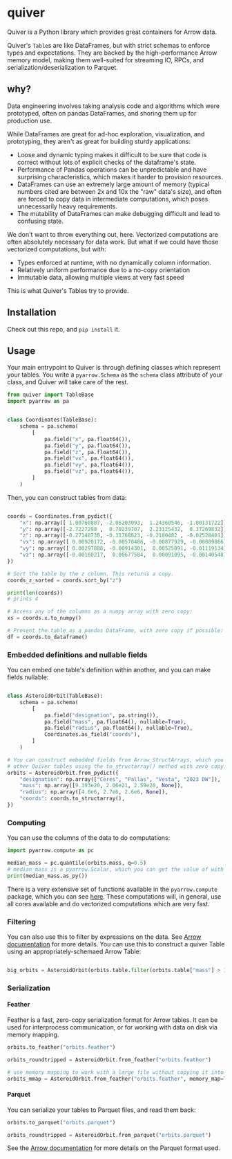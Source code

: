 # quiver

Quiver is a Python library which provides great containers for Arrow data.

Quiver's `Table`s are like DataFrames, but with strict schemas to
enforce types and expectations. They are backed by the
high-performance Arrow memory model, making them well-suited for
streaming IO, RPCs, and serialization/deserialization to Parquet.

## why?

Data engineering involves taking analysis code and algorithms which
were prototyped, often on pandas DataFrames, and shoring them up for
production use.

While DataFrames are great for ad-hoc exploration, visualization, and
prototyping, they aren't as great for building sturdy applications:

 - Loose and dynamic typing makes it difficult to be sure that code is
   correct without lots of explicit checks of the dataframe's state.
 - Performance of Pandas operations can be unpredictable and have
   surprising characteristics, which makes it harder to provision
   resources.
 - DataFrames can use an extremely large amount of memory (typical
   numbers cited are between 2x and 10x the "raw" data's size), and
   often are forced to copy data in intermediate computations, which
   poses unnecessarily heavy requirements.
 - The mutability of DataFrames can make debugging difficult and lead
   to confusing state.

We don't want to throw everything out, here. Vectorized computations
are often absolutely necessary for data work. But what if we could
have those vectorized computations, but with:
 - Types enforced at runtime, with no dynamically column information.
 - Relatively uniform performance due to a no-copy orientation
 - Immutable data, allowing multiple views at very fast speed

This is what Quiver's Tables try to provide.

## Installation

Check out this repo, and `pip install` it.

## Usage

Your main entrypoint to Quiver is through defining classes which
represent your tables. You write a `pyarrow.Schema` as the `schema`
class attribute of your class, and Quiver will take care of the rest.

```python
from quiver import TableBase
import pyarrow as pa


class Coordinates(TableBase):
    schema = pa.schema(
	    [
	        pa.field("x", pa.float64()),
	        pa.field("y", pa.float64()),
	        pa.field("z", pa.float64()),
	        pa.field("vx", pa.float64()),
	        pa.field("vy", pa.float64()),
	        pa.field("vz", pa.float64()),
	    ]
	)
```

Then, you can construct tables from data:

```python

coords = Coordinates.from_pydict({
	"x": np.array([ 1.00760887, -2.06203093,  1.24360546, -1.00131722]),
	"y": np.array([-2.7227298 ,  0.70239707,  2.23125432,  0.37269832]),
	"z": np.array([-0.27148738, -0.31768623, -0.2180482 , -0.02528401]),
	"vx": np.array([ 0.00920172, -0.00570486, -0.00877929, -0.00809866]),
	"vy": np.array([ 0.00297888, -0.00914301,  0.00525891, -0.01119134]),
	"vz": np.array([-0.00160217,  0.00677584,  0.00091095, -0.00140548])
})

# Sort the table by the z column. This returns a copy.
coords_z_sorted = coords.sort_by("z")

print(len(coords))
# prints 4

# Access any of the columns as a numpy array with zero copy:
xs = coords.x.to_numpy()

# Present the table as a pandas DataFrame, with zero copy if possible:
df = coords.to_dataframe()
```

### Embedded definitions and nullable fields

You can embed one table's definition within another, and you can make fields nullable:

```python

class AsteroidOrbit(TableBase):
	schema = pa.schema(
	    [
	  		pa.field("designation", pa.string()),
	        pa.field("mass", pa.float64(), nullable=True),
			pa.field("radius", pa.float64(), nullable=True),
	        Coordinates.as_field("coords"),
	    ]
	)

# You can construct embedded fields from Arrow StructArrays, which you can get from
# other Quiver tables using the to_structarray() method with zero copy.
orbits = AsteroidOrbit.from_pydict({
	"designation": np.array(["Ceres", "Pallas", "Vesta", "2023 DW"]),
	"mass": np.array([9.393e20, 2.06e21, 2.59e20, None]),
	"radius": np.array([4.6e6, 2.7e6, 2.6e6, None]),
	"coords": coords.to_structarray(),
})
```

### Computing

You can use the columns of the data to do computations:

```python
import pyarrow.compute as pc

median_mass = pc.quantile(orbits.mass, q=0.5)
# median_mass is a pyarrow.Scalar, which you can get the value of with .as_py()
print(median_mass.as_py())
```

There is a very extensive set of functions available in the
`pyarrow.compute` package, which you can see
[here](https://arrow.apache.org/docs/python/compute.html). These
computations will, in general, use all cores available and do
vectorized computations which are very fast.


### Filtering
You can also use this to filter by expressions on the data. See [Arrow
documentation](https://arrow.apache.org/docs/python/compute.html) for
more details. You can use this to construct a quiver Table using an
appropriately-schemaed Arrow Table:

```python

big_orbits = AsteroidOrbit(orbits.table.filter(orbits.table["mass"] > 1e21))
```

### Serialization

#### Feather
Feather is a fast, zero-copy serialization format for Arrow tables. It
can be used for interprocess communication, or for working with data
on disk via memory mapping.

```python
orbits.to_feather("orbits.feather")

orbits_roundtripped = AsteroidOrbit.from_feather("orbits.feather")

# use memory mapping to work with a large file without copying it into memory
orbits_mmap = AsteroidOrbit.from_feather("orbits.feather", memory_map=True)
```


#### Parquet

You can serialize your tables to Parquet files, and read them back:

```python
orbits.to_parquet("orbits.parquet")

orbits_roundtripped = AsteroidOrbit.from_parquet("orbits.parquet")
```

See the [Arrow
documentation](https://arrow.apache.org/docs/python/parquet.html) for
more details on the Parquet format used.


